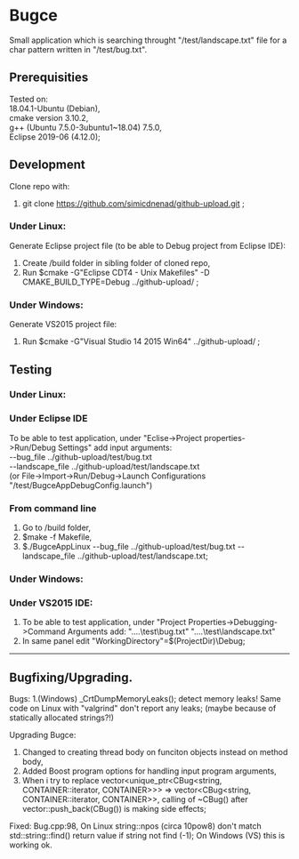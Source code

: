 # Bugce

Small application which is searching throught "/test/landscape.txt" file for a char pattern written in "/test/bug.txt".

## Prerequisities
Tested on:  
18.04.1-Ubuntu (Debian),  
cmake version 3.10.2,  
g++ (Ubuntu 7.5.0-3ubuntu1~18.04) 7.5.0,  
Eclipse 2019-06 (4.12.0);  

## Development
Clone repo with:
1. git clone https://github.com/simicdnenad/github-upload.git ;
### Under Linux:
Generate Eclipse project file (to be able to Debug project from Eclipse IDE):
1. Create /build folder in sibling folder of cloned repo,  
2. Run $cmake -G"Eclipse CDT4 - Unix Makefiles" -D CMAKE_BUILD_TYPE=Debug ../github-upload/ ;

### Under Windows:
Generate VS2015 project file:
1. Run $cmake -G"Visual Studio 14 2015 Win64" ../github-upload/ ;

## Testing
### Under Linux:
### Under Eclipse IDE
To be able to test application, under "Eclise->Project properties->Run/Debug Settings" add input arguments:  
--bug_file ../github-upload/test/bug.txt  
--landscape_file ../github-upload/test/landscape.txt  
(or File->Import->Run/Debug->Launch Configurations "/test/BugceAppDebugConfig.launch")
### From command line
1. Go to /build folder,  
2. $make -f Makefile,  
3. $./BugceAppLinux --bug_file ../github-upload/test/bug.txt --landscape_file ../github-upload/test/landscape.txt;  

### Under Windows:
### Under VS2015 IDE:
1. To be able to test application, under "Project Properties->Debugging->Command Arguments add:
"..\..\test\bug.txt" "..\..\test\landscape.txt"  
2. In same panel edit "WorkingDirectory"=$(ProjectDir)\Debug;

--------------------------------------------------------------------------------------------------------------------------------------------------

## Bugfixing/Upgrading.
Bugs:
1.(Windows) _CrtDumpMemoryLeaks(); detect memory leaks! Same code on Linux with "valgrind" don't report any leaks;
(maybe because of statically allocated strings?!)

Upgrading Bugce:
1. Changed to creating thread body on funciton objects instead on method body,  
2. Added Boost program options for handling input program arguments,  
3. When i try to replace vector<unique_ptr<CBug<string, CONTAINER<string>::iterator, CONTAINER>>> => vector<CBug<string, CONTAINER<string>::iterator, CONTAINER>>,
calling of ~CBug() after vector::push_back(CBug()) is making side effects;


Fixed:
Bug.cpp:98, On Linux string::npos (circa 10pow8) don't match std::string::find() return value if string not find (-1); On Windows (VS) this is working ok.
